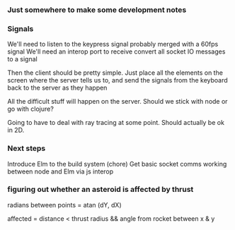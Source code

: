 ### Just somewhere to make some development notes

### Signals

We'll need to listen to the keypress signal probably merged with a 60fps signal
We'll need an interop port to receive convert all socket IO messages to a signal

Then the client should be pretty simple. Just place all the elements on the screen where
the server tells us to, and send the signals from the keyboard back to the server as they happen

All the difficult stuff will happen on the server. Should we stick with node or go with clojure?

Going to have to deal with ray tracing at some point. Should actually be ok in 2D.


### Next steps

Introduce Elm to the build system (chore)
Get basic socket comms working between node and Elm via js interop


### figuring out whether an asteroid is affected by thrust

radians between points = atan (dY, dX)

affected = distance < thrust radius
            && angle from rocket between x & y
